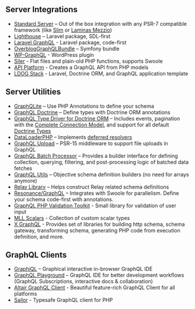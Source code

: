 ## Server Integrations

- [Standard Server](executing-queries.md#using-server) – Out of the box integration with any PSR-7 compatible framework (like [Slim](https://slimframework.com) or [Laminas Mezzio](https://docs.mezzio.dev/mezzio/))
- [Lighthouse](https://github.com/nuwave/lighthouse) – Laravel package, SDL-first
- [Laravel GraphQL](https://github.com/rebing/graphql-laravel) - Laravel package, code-first
- [OverblogGraphQLBundle](https://github.com/overblog/GraphQLBundle) – Symfony bundle
- [WP-GraphQL](https://github.com/wp-graphql/wp-graphql) - WordPress plugin
- [Siler](https://github.com/leocavalcante/siler) - Flat files and plain-old PHP functions, supports Swoole
- [API Platform](https://api-platform.com/docs/core/graphql) - Creates a GraphQL API from PHP models
- [LDOG Stack](https://ldog.apiskeletons.dev) - Laravel, Doctrine ORM, and GraphQL application template

## Server Utilities

- [GraphQLite](https://graphqlite.thecodingmachine.io) – Use PHP Annotations to define your schema
- [GraphQL Doctrine](https://github.com/Ecodev/graphql-doctrine) – Define types with Doctrine ORM annotations
- [GraphQL Type Driver for Doctrine ORM](https://github.com/api-skeletons/doctrine-orm-graphql) – Includes events, pagination with the [Complete Connection Model](https://graphql.org/learn/pagination/#complete-connection-model), and support for all default [Doctrine Types](https://doctrine-orm-graphql.apiskeletons.dev/en/latest/types.html#data-type-mappings)
- [DataLoaderPHP](https://github.com/overblog/dataloader-php) – Implements [deferred resolvers](data-fetching.md#solving-n1-problem)
- [GraphQL Upload](https://github.com/Ecodev/graphql-upload) – PSR-15 middleware to support file uploads in GraphQL
- [GraphQL Batch Processor](https://github.com/vasily-kartashov/graphql-batch-processing) – Provides a builder interface for defining collection, querying, filtering, and post-processing logic of batched data fetches
- [GraphQL Utils](https://github.com/simPod/GraphQL-Utils) – Objective schema definition builders (no need for arrays anymore)
- [Relay Library](https://github.com/ivome/graphql-relay-php) – Helps construct Relay related schema definitions
- [Resonance/GraphQL](https://resonance.distantmagic.com/docs/features/graphql/) – Integrates with Swoole for parallelism. Define your schema code-first with annotations.
- [GraphQL PHP Validation Toolkit](https://github.com/shmax/graphql-php-validation-toolkit) - Small library for validation of user input
- [MLL Scalars](https://github.com/mll-lab/graphql-php-scalars) - Collection of custom scalar types
- [X GraphQL](https://github.com/x-graphql) - Provides set of libraries for building http schema, schema gateway, transforming schema, generating PHP code from execution definition, and more. 

## GraphQL Clients

- [GraphiQL](https://github.com/graphql/graphiql) – Graphical interactive in-browser GraphQL IDE
- [GraphQL Playground](https://github.com/graphql/graphql-playground) – GraphQL IDE for better development workflows (GraphQL Subscriptions, interactive docs & collaboration)
- [Altair GraphQL Client](https://altair.sirmuel.design) - Beautiful feature-rich GraphQL Client for all platforms
- [Sailor](https://github.com/spawnia/sailor) - Typesafe GraphQL client for PHP
